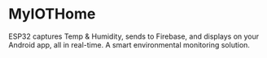 # MyIOTHome
ESP32 captures Temp &amp; Humidity, sends to Firebase, and displays on your Android app, all in real-time. A smart environmental monitoring solution.

